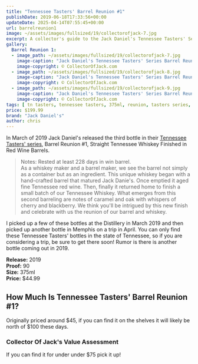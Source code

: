 ```yaml
---
title: "Tennessee Tasters' Barrel Reunion #1"
publishDate: 2019-06-18T17:33:56+00:00
updateDate: 2025-04-14T07:55:45+00:00
url: barrelreunion1
image: ~/assets/images/fullsized/19/collectorofjack-7.jpg
excerpt: A collector's guide to the Jack Daniel's Tennessee Tasters' Series Barrel Reunion #1 bottle.
gallery:
  Barrel Reunion 1:
  - image_path: ~/assets/images/fullsized/19/collectorofjack-7.jpg
    image-caption: "Jack Daniel's Tennessee Tasters' Series Barrel Reunion #1 bottle."
    image-copyright: © CollectorOfJack.com
  - image_path: ~/assets/images/fullsized/19/collectorofjack-8.jpg
    image-caption: "Jack Daniel's Tennessee Tasters' Series Barrel Reunion #1 bottle."
    image-copyright: © CollectorOfJack.com
  - image_path: ~/assets/images/fullsized/19/collectorofjack-9.jpg
    image-caption: "Jack Daniel's Tennessee Tasters' Series Barrel Reunion #1 bottle."
    image-copyright: © CollectorOfJack.com
tags: [ tn tasters, tennessee tasters, 375ml, reunion, tasters series, tasters ]
price: $199.99
brand: "Jack Daniel's"
author: chris
---
```

In March of 2019 Jack Daniel's released the third bottle in their [Tennessee Tasters' series](/series/tasters-distillery), Barrel Reunion #1, Straight Tennessee Whiskey Finished in Red Wine Barrels. 

> Notes: Rested at least 228 days in win barrel.  
> As a whiskey maker and a barrel maker, we see the barrel not simply as a container but as an ingredient. This unique whiskey began with a hand-crafted barrel that matured Jack Danie's. Once emptied it aged fine Tennessee red wine. Then, finally it returned home to finish a small batch of our Tennessee Whiskey. What emerges from this second barreling are notes of caramel and oak with whispers of cherry and blackberry. We think you'll be intrigued by this new finish and celebrate with us the reunion of our barrel and whiskey.

I picked up a few of these bottles at the Distillery in March 2019 and then picked up another bottle in Memphis on a trip in April. You can only find these Tennessee Tasters' bottles in the state of Tennessee, so if you are considering a trip, be sure to get there soon! Rumor is there is another bottle coming out in 2019.

**Release:** 2019  
**Proof:** 90  
**Size:** 375ml  
**Price:** $44.99  

## How Much Is Tennessee Tasters' Barrel Reunion #1?
Originally priced around $45, if you can find it on the shelves it will likely be north of $100 these days.
 
### Collector Of Jack's Value Assessment
If you can find it for under under $75 pick it up! 

